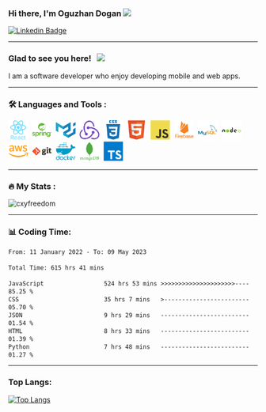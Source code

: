 ### Hi there, I'm Oguzhan Dogan <img src="https://media.giphy.com/media/hvRJCLFzcasrR4ia7z/giphy.gif" width="25">

[![Linkedin Badge](https://img.shields.io/badge/-LinkedIn-0e76a8?style=flat-square&logo=Linkedin&logoColor=white)](https://www.linkedin.com/in/oguzhan-dogan-139620125/)


---

### Glad to see you here! &nbsp; ![](https://visitor-badge.glitch.me/badge?page_id=root27.root27)


I am a software developer who enjoy developing mobile and web apps.

---

### :hammer_and_wrench: Languages and Tools :

<div>
  
  <img src="https://github.com/devicons/devicon/blob/master/icons/react/react-original-wordmark.svg" title="React" alt="React" width="40" height="40"/>&nbsp;
  <img src="https://github.com/devicons/devicon/blob/master/icons/spring/spring-original-wordmark.svg" title="Spring" alt="Spring" width="40" height="40"/>&nbsp;
  <img src="https://github.com/devicons/devicon/blob/master/icons/materialui/materialui-original.svg" title="Material UI" alt="Material UI" width="40" height="40"/>&nbsp;
  <img src="https://github.com/devicons/devicon/blob/master/icons/redux/redux-original.svg" title="Redux" alt="Redux " width="40" height="40"/>&nbsp;
  <img src="https://github.com/devicons/devicon/blob/master/icons/css3/css3-plain-wordmark.svg"  title="CSS3" alt="CSS" width="40" height="40"/>&nbsp;
  <img src="https://github.com/devicons/devicon/blob/master/icons/html5/html5-original.svg" title="HTML5" alt="HTML" width="40" height="40"/>&nbsp;
  <img src="https://github.com/devicons/devicon/blob/master/icons/javascript/javascript-original.svg" title="JavaScript" alt="JavaScript" width="40" height="40"/>&nbsp;
  <img src="https://github.com/devicons/devicon/blob/master/icons/firebase/firebase-plain-wordmark.svg" title="Firebase" alt="Firebase" width="40" height="40"/>&nbsp;
  <img src="https://github.com/devicons/devicon/blob/master/icons/mysql/mysql-original-wordmark.svg" title="MySQL"  alt="MySQL" width="40" height="40"/>&nbsp;
  <img src="https://github.com/devicons/devicon/blob/master/icons/nodejs/nodejs-original-wordmark.svg" title="NodeJS" alt="NodeJS" width="40" height="40"/>&nbsp;
  <img src="https://github.com/devicons/devicon/blob/master/icons/amazonwebservices/amazonwebservices-plain-wordmark.svg" title="AWS" alt="AWS" width="40" height="40"/>&nbsp;
  <img src="https://github.com/devicons/devicon/blob/master/icons/git/git-original-wordmark.svg" title="Git" alt="Git" width="40" height="40"/>&nbsp;
   <img src="https://github.com/devicons/devicon/blob/master/icons/docker/docker-plain-wordmark.svg" title="Docker" alt="Docker" width="40" height="40"/>&nbsp;
  <img src="https://github.com/devicons/devicon/blob/master/icons/mongodb/mongodb-plain-wordmark.svg" title="Mongo" alt="Mongo" width="40" height="40"/>&nbsp;
  <img src="https://github.com/devicons/devicon/blob/master/icons/typescript/typescript-plain.svg" title="Typescript" alt="Typescript" width="40" height="40"/>
</div>

---

### :fire: My Stats :

<p><img src="https://github-readme-stats.vercel.app/api?username=root27&show_icons=true&theme=dracula&include_all_commits=true&count_private=true" alt="cxyfreedom" /></p>

---

### 📊 Coding Time:

<!--START_SECTION:waka-->

```text
From: 11 January 2022 - To: 09 May 2023

Total Time: 615 hrs 41 mins

JavaScript                 524 hrs 53 mins >>>>>>>>>>>>>>>>>>>>>----   85.25 %
CSS                        35 hrs 7 mins   >------------------------   05.70 %
JSON                       9 hrs 29 mins   -------------------------   01.54 %
HTML                       8 hrs 33 mins   -------------------------   01.39 %
Python                     7 hrs 48 mins   -------------------------   01.27 %
```

<!--END_SECTION:waka-->

---

### Top Langs: 

[![Top Langs](https://github-readme-stats.vercel.app/api/top-langs/?username=root27&layout=compact&theme=vision-friendly-dark&count_private=true)](https://github.com/anuraghazra/github-readme-stats)




  
